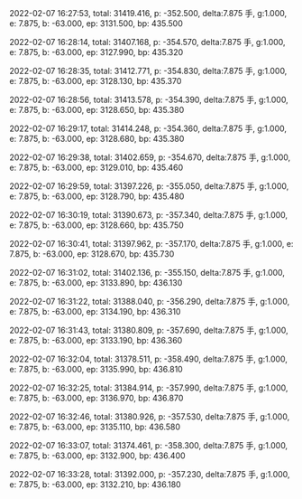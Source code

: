 2022-02-07 16:27:53, total: 31419.416, p: -352.500, delta:7.875 手, g:1.000, e: 7.875, b: -63.000, ep: 3131.500, bp: 435.500

2022-02-07 16:28:14, total: 31407.168, p: -354.570, delta:7.875 手, g:1.000, e: 7.875, b: -63.000, ep: 3127.990, bp: 435.320

2022-02-07 16:28:35, total: 31412.771, p: -354.830, delta:7.875 手, g:1.000, e: 7.875, b: -63.000, ep: 3128.130, bp: 435.370

2022-02-07 16:28:56, total: 31413.578, p: -354.390, delta:7.875 手, g:1.000, e: 7.875, b: -63.000, ep: 3128.650, bp: 435.380

2022-02-07 16:29:17, total: 31414.248, p: -354.360, delta:7.875 手, g:1.000, e: 7.875, b: -63.000, ep: 3128.680, bp: 435.380

2022-02-07 16:29:38, total: 31402.659, p: -354.670, delta:7.875 手, g:1.000, e: 7.875, b: -63.000, ep: 3129.010, bp: 435.460

2022-02-07 16:29:59, total: 31397.226, p: -355.050, delta:7.875 手, g:1.000, e: 7.875, b: -63.000, ep: 3128.790, bp: 435.480

2022-02-07 16:30:19, total: 31390.673, p: -357.340, delta:7.875 手, g:1.000, e: 7.875, b: -63.000, ep: 3128.660, bp: 435.750

2022-02-07 16:30:41, total: 31397.962, p: -357.170, delta:7.875 手, g:1.000, e: 7.875, b: -63.000, ep: 3128.670, bp: 435.730

2022-02-07 16:31:02, total: 31402.136, p: -355.150, delta:7.875 手, g:1.000, e: 7.875, b: -63.000, ep: 3133.890, bp: 436.130

2022-02-07 16:31:22, total: 31388.040, p: -356.290, delta:7.875 手, g:1.000, e: 7.875, b: -63.000, ep: 3134.190, bp: 436.310

2022-02-07 16:31:43, total: 31380.809, p: -357.690, delta:7.875 手, g:1.000, e: 7.875, b: -63.000, ep: 3133.190, bp: 436.360

2022-02-07 16:32:04, total: 31378.511, p: -358.490, delta:7.875 手, g:1.000, e: 7.875, b: -63.000, ep: 3135.990, bp: 436.810

2022-02-07 16:32:25, total: 31384.914, p: -357.990, delta:7.875 手, g:1.000, e: 7.875, b: -63.000, ep: 3136.970, bp: 436.870

2022-02-07 16:32:46, total: 31380.926, p: -357.530, delta:7.875 手, g:1.000, e: 7.875, b: -63.000, ep: 3135.110, bp: 436.580

2022-02-07 16:33:07, total: 31374.461, p: -358.300, delta:7.875 手, g:1.000, e: 7.875, b: -63.000, ep: 3132.900, bp: 436.400

2022-02-07 16:33:28, total: 31392.000, p: -357.230, delta:7.875 手, g:1.000, e: 7.875, b: -63.000, ep: 3132.210, bp: 436.180